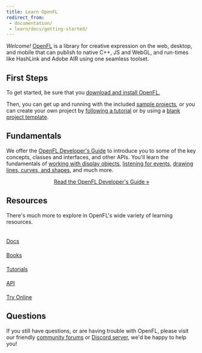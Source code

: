 ```yaml
---
title: Learn OpenFL
redirect_from:
 - documentation/
 - learn/docs/getting-started/
---
```


_Welcome!_ [OpenFL](/) is a library for creative expression on the web, desktop, and mobile that can publish to native C++, JS and WebGL, and run-times like HashLink and Adobe AIR using one seamless toolset.

## First Steps

To get started, be sure that you [download and install OpenFL.](/download/)

Then, you can get up and running with the included [sample projects](docs/command-line-tools/samples/), or you can create your own project by [following a tutorial](learn/haxelib/tutorials/) or by using a [blank project template](docs/command-line-tools/create-new-project/).

## Fundamentals

We offer the [OpenFL Developer's Guide](https://books.openfl.org/openfl-developers-guide/) to introduce you to some of the key concepts, classes and interfaces, and other APIs. You'll learn the fundamentals of [working with display objects](https://books.openfl.org/openfl-developers-guide/display-programming/), [listening for events](https://books.openfl.org/openfl-developers-guide/handling-events/), [drawing lines, curves, and shapes](https://books.openfl.org/openfl-developers-guide/using-the-drawing-api/), and much more.

<p style="text-align:center"><a href="https://books.openfl.org/openfl-developers-guide/" target="_blank" class="btn btn-info" role="button">Read the OpenFL Developer's Guide &raquo;</a></p>

## Resources

There's much more to explore in OpenFL's wide variety of learning resources.

<style>
a.large-btn {
	width: 110px;
	height: 110px;
	margin: 4px 12px 12px 0;
}
a.large-btn .glyphicon {
	display: block;
	font-size: 40px;
	padding: 10px;
}
</style>

<a href="/learn/docs/" class="btn btn-default btn-lg text-center large-btn" role="button">
	<span class="glyphicon glyphicon-file"></span>
	Docs
</a>
<a href="/learn/books/" class="btn btn-default btn-lg text-center large-btn" role="button">
	<span class="glyphicon glyphicon-book"></span>
	Books
</a>
<a href="/learn/tutorials/" class="btn btn-default btn-lg text-center large-btn" role="button">
	<span class="glyphicon glyphicon-apple"></span>
	Tutorials
</a>
<a href="https://api.openfl.org" class="btn btn-default btn-lg text-center large-btn" role="button">
	<span class="glyphicon glyphicon-list-alt"></span>
	API
</a>
<a href="http://try.openfl.org" class="btn btn-default btn-lg text-center large-btn" target="_blank" role="button">
	<span class="glyphicon glyphicon-globe"></span>
	Try Online
</a>

## Questions

If you still have questions, or are having trouble with OpenFL, please visit our friendly [community forums](https://community.openfl.org) or [Discord server](https://discord.gg/tDgq8EE), we'd be happy to help you!
